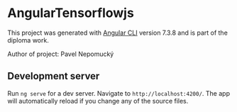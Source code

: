 # AngularTensorflowjs

This project was generated with [Angular CLI](https://github.com/angular/angular-cli) version 7.3.8 and is part of the diploma work.

Author of project: Pavel Nepomucký

## Development server

Run `ng serve` for a dev server. Navigate to `http://localhost:4200/`. The app will automatically reload if you change any of the source files.



